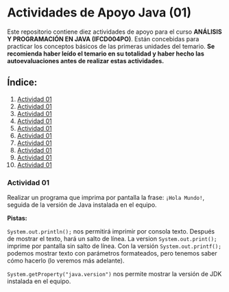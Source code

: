 # Actividades de Apoyo Java (01)
Este repositorio contiene diez actividades de apoyo para el curso __ANÁLISIS Y PROGRAMACIÓN EN JAVA (IFCD004PO)__. Están concebidas para practicar los conceptos básicos de las primeras unidades del temario. __Se recomienda haber leído el temario en su totalidad y haber hecho las autoevaluaciones antes de realizar estas actividades.__

## Índice:
1. [Actividad 01](#actividad-01)
2. [Actividad 01](#actividad-02)
3. [Actividad 01](#actividad-03)
4. [Actividad 01](#actividad-04)
5. [Actividad 01](#actividad-05)
6. [Actividad 01](#actividad-06)
7. [Actividad 01](#actividad-07)
8. [Actividad 01](#actividad-08)
9. [Actividad 01](#actividad-09)
10. [Actividad 01](#actividad-10)

### Actividad 01

Realizar un programa que imprima por pantalla la frase: `¡Hola Mundo!`, seguida de la versión de Java instalada en el equipo.

__Pistas:__

`System.out.println();` nos permitirá imprimir por consola texto. Después de mostrar el texto, hará un salto de línea. La version `System.out.print();` imprime por pantalla sin salto de línea. Con la versión `System.out.printf();` podemos mostrar texto con parámetros formateados, pero tenemos saber cómo hacerlo (lo veremos más adelante).

`System.getProperty("java.version")` nos permite mostrar la versión de JDK instalada en el equipo. 
